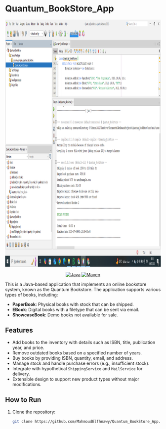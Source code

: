 # Quantum_BookStore_App
<div align="center">
  <img src="Run Preview.png" alt="Quantum Bookstore App Preview" width="1200" height="800"/>
  
  [![Java](https://img.shields.io/badge/Java-17-blue)](https://www.java.com/)
  [![Maven](https://img.shields.io/badge/Maven-3.9.6-orange)](https://maven.apache.org/)
</div>

This is a Java-based application that implements an online bookstore system, known as the Quantum Bookstore. The application supports various types of books, including:
- **PaperBook**: Physical books with stock that can be shipped.
- **EBook**: Digital books with a filetype that can be sent via email.
- **ShowcaseBook**: Demo books not available for sale.

## Features
- Add books to the inventory with details such as ISBN, title, publication year, and price.
- Remove outdated books based on a specified number of years.
- Buy books by providing ISBN, quantity, email, and address.
- Manage stock and handle purchase errors (e.g., insufficient stock).
- Integrate with hypothetical `ShippingService` and `MailService` for delivery.
- Extensible design to support new product types without major modifications.

## How to Run
1. Clone the repository:
   ```bash
   git clone https://github.com/MahmoudElfhnawy/Quantum_BookStore_App.git
